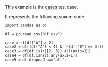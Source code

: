 This example is the [cases](https://gitlab.com/c2metadata/python-to-sdtl/-/blob/master/test/sdtl/cases.json) test case.

It represents the following source code

```
import pandas as pd

df = pd.read_csv("df.csv")

case = df[df["A"] > 2]
case2 = df[(df["A"] < 4) & (~(df["B"] == 3))]
case3 = df[df.isin([2, 3]).all(axis=1)]
case4 = df[df.isna().any(axis=1)]
case5 = df.dropna(how="all")
```